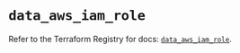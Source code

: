 # `data_aws_iam_role`

Refer to the Terraform Registry for docs: [`data_aws_iam_role`](https://registry.terraform.io/providers/hashicorp/aws/6.8.0/docs/data-sources/iam_role).
